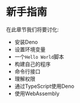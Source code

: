 # 新手指南

在此章节我们将要讨化:

- 安装Deno
- 设置环境变量
- 一个`Hello World`脚本
- 构建自己的程序
- 命令行接口
- 理解权限
- 通过TypeScript使用Deno
- 使用WebAssembly
